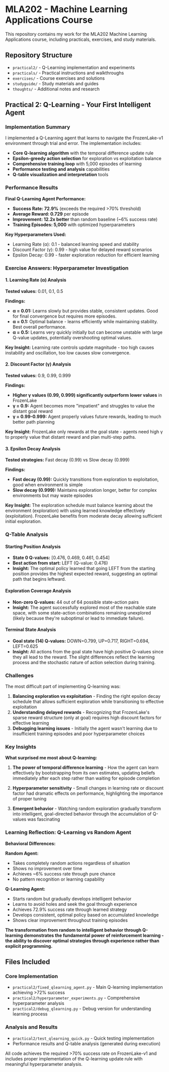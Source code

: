 # MLA202 - Machine Learning Applications Course

This repository contains my work for the MLA202 Machine Learning Applications course, including practicals, exercises, and study materials.

## Repository Structure

- `practical2/` - Q-Learning implementation and experiments
- `practicals/` - Practical instructions and walkthroughs
- `exercises/` - Course exercises and solutions
- `studyguide/` - Study materials and guides
- `thoughts/` - Additional notes and research

## Practical 2: Q-Learning - Your First Intelligent Agent

### Implementation Summary

I implemented a Q-Learning agent that learns to navigate the FrozenLake-v1 environment through trial and error. The implementation includes:

- **Core Q-learning algorithm** with the temporal difference update rule
- **Epsilon-greedy action selection** for exploration vs exploitation balance
- **Comprehensive training loop** with 5,000 episodes of learning
- **Performance testing and analysis** capabilities
- **Q-table visualization and interpretation** tools

### Performance Results

**Final Q-Learning Agent Performance:**
- **Success Rate: 72.9%** (exceeds the required >70% threshold)
- **Average Reward: 0.729** per episode
- **Improvement: 12.2x better** than random baseline (~6% success rate)
- **Training Episodes: 5,000** with optimized hyperparameters

**Key Hyperparameters Used:**
- Learning Rate (α): 0.1 - balanced learning speed and stability
- Discount Factor (γ): 0.99 - high value for delayed reward scenarios
- Epsilon Decay: 0.99 - faster exploration reduction for efficient learning

### Exercise Answers: Hyperparameter Investigation

#### 1. Learning Rate (α) Analysis
**Tested values:** 0.01, 0.1, 0.5

**Findings:**
- **α = 0.01:** Learns slowly but provides stable, consistent updates. Good for final convergence but requires more episodes.
- **α = 0.1:** Optimal balance - learns efficiently while maintaining stability. Best overall performance.
- **α = 0.5:** Learns very quickly initially but can become unstable with large Q-value updates, potentially overshooting optimal values.

**Key Insight:** Learning rate controls update magnitude - too high causes instability and oscillation, too low causes slow convergence.

#### 2. Discount Factor (γ) Analysis
**Tested values:** 0.9, 0.99, 0.999

**Findings:**
- **Higher γ values (0.99, 0.999) significantly outperform lower values** in FrozenLake
- **γ = 0.9:** Agent becomes more "impatient" and struggles to value the distant goal reward
- **γ = 0.99-0.999:** Agent properly values future rewards, leading to much better path planning

**Key Insight:** FrozenLake only rewards at the goal state - agents need high γ to properly value that distant reward and plan multi-step paths.

#### 3. Epsilon Decay Analysis
**Tested strategies:** Fast decay (0.99) vs Slow decay (0.999)

**Findings:**
- **Fast decay (0.99):** Quickly transitions from exploration to exploitation, good when environment is simple
- **Slow decay (0.999):** Maintains exploration longer, better for complex environments but may waste episodes

**Key Insight:** The exploration schedule must balance learning about the environment (exploration) with using learned knowledge effectively (exploitation). FrozenLake benefits from moderate decay allowing sufficient initial exploration.

### Q-Table Analysis

#### Starting Position Analysis
- **State 0 Q-values:** [0.476, 0.469, 0.461, 0.454]
- **Best action from start:** LEFT (Q-value: 0.476)
- **Insight:** The optimal policy learned that going LEFT from the starting position provides the highest expected reward, suggesting an optimal path that begins leftward.

#### Exploration Coverage Analysis
- **Non-zero Q-values:** 44 out of 64 possible state-action pairs
- **Insight:** The agent successfully explored most of the reachable state space, with some state-action combinations remaining unexplored (likely because they're suboptimal or lead to immediate failure).

#### Terminal State Analysis
- **Goal state (14) Q-values:** DOWN=0.799, UP=0.717, RIGHT=0.694, LEFT=0.625
- **Insight:** All actions from the goal state have high positive Q-values since they all lead to the reward. The slight differences reflect the learning process and the stochastic nature of action selection during training.

### Challenges

The most difficult part of implementing Q-learning was:

1. **Balancing exploration vs exploitation** - Finding the right epsilon decay schedule that allows sufficient exploration while transitioning to effective exploitation
2. **Understanding delayed rewards** - Recognizing that FrozenLake's sparse reward structure (only at goal) requires high discount factors for effective learning
3. **Debugging learning issues** - Initially the agent wasn't learning due to insufficient training episodes and poor hyperparameter choices

### Key Insights

**What surprised me most about Q-learning:**

1. **The power of temporal difference learning** - How the agent can learn effectively by bootstrapping from its own estimates, updating beliefs immediately after each step rather than waiting for episode completion

2. **Hyperparameter sensitivity** - Small changes in learning rate or discount factor had dramatic effects on performance, highlighting the importance of proper tuning

3. **Emergent behavior** - Watching random exploration gradually transform into intelligent, goal-directed behavior through the accumulation of Q-values was fascinating

### Learning Reflection: Q-Learning vs Random Agent

**Behavioral Differences:**

**Random Agent:**
- Takes completely random actions regardless of situation
- Shows no improvement over time
- Achieves ~6% success rate through pure chance
- No pattern recognition or learning capability

**Q-Learning Agent:**
- Starts random but gradually develops intelligent behavior
- Learns to avoid holes and seek the goal through experience
- Achieves 72.9% success rate through learned strategy
- Develops consistent, optimal policy based on accumulated knowledge
- Shows clear improvement throughout training episodes

**The transformation from random to intelligent behavior through Q-learning demonstrates the fundamental power of reinforcement learning - the ability to discover optimal strategies through experience rather than explicit programming.**

## Files Included

### Core Implementation
- `practical2/fixed_qlearning_agent.py` - Main Q-learning implementation achieving >72% success
- `practical2/hyperparameter_experiments.py` - Comprehensive hyperparameter analysis
- `practical2/debug_qlearning.py` - Debug version for understanding learning process

### Analysis and Results
- `practical2/test_qlearning_quick.py` - Quick testing implementation
- Performance results and Q-table analysis (generated during execution)

All code achieves the required >70% success rate on FrozenLake-v1 and includes proper implementation of the Q-learning update rule with meaningful hyperparameter analysis.